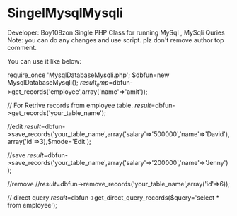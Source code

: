 # SingelMysqlMysqli
Developer: Boy108zon
Single PHP Class for running MySql , MySqli Quries
Note: you can do any changes and use script. plz don't remove author top comment.

You can use it like below:

require_once 'MysqlDatabaseMysqli.php';
$dbfun=new MysqlDatabaseMysqli();
$result_emp=$dbfun->get_records('employee',array('name'=>'amit'));

// For Retrive records from employee table.
$result=$dbfun->get_records('your_table_name');

//edit
$result=$dbfun->save_records('your_table_name',array('salary'=>'500000','name'=>'David'),array('id'=>3),$mode='Edit');

//save
$result=$dbfun->save_records('your_table_name',array('salary'=>'200000','name'=>'Jenny'));

//remove
//$result=$dbfun->remove_records('your_table_name',array('id'=>6));

// direct query
$result=$dbfun->get_direct_query_records($query='select * from employee');

